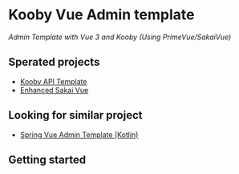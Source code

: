 # Kooby Vue Admin template
*Admin Template with Vue 3 and Kooby (Using PrimeVue/SakaiVue)*

## Sperated projects
- [Kooby API Template](https://github.com/jonaskahn/kooby-api-template)
- [Enhanced Sakai Vue](https://github.com/jonaskahn/enhanced-sakai-vue)

## Looking for similar project
- [Spring Vue Admin Template (Kotlin)](https://github.com/jonaskahn/spring-vue-admin-template)

## Getting started
